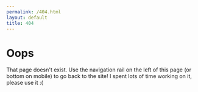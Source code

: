 ```yaml
---
permalink: /404.html
layout: default
title: 404
---
```


# Oops
<!--desc.start-->
That page doesn't exist. Use the navigation rail on the left of this page (or bottom on mobile) to go back to the site!
I spent lots of time working on it, please use it :(
<!--desc.end-->
